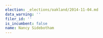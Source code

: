 ```yaml
---
election: _elections/oakland/2014-11-04.md
data_warning: ''
filer_id: ''
is_incumbent: false
name: Nancy Sidebotham
---
```

